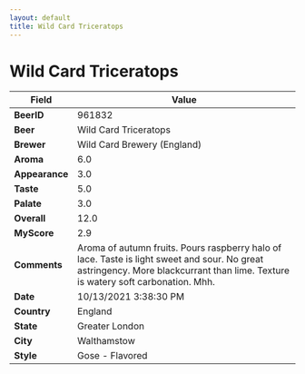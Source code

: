 ```yaml
---
layout: default
title: Wild Card Triceratops
---
```


# Wild Card Triceratops

| Field         | Value     |
|---------------|-----------|
| **BeerID** | 961832 |
| **Beer** | Wild Card Triceratops |
| **Brewer** | Wild Card Brewery (England) |
| **Aroma** | 6.0 |
| **Appearance** | 3.0 |
| **Taste** | 5.0 |
| **Palate** | 3.0 |
| **Overall** | 12.0 |
| **MyScore** | 2.9 |
| **Comments** | Aroma of autumn fruits. Pours raspberry halo of lace. Taste is light sweet and sour. No great astringency. More blackcurrant than lime. Texture is watery soft carbonation. Mhh. |
| **Date** | 10/13/2021 3:38:30 PM |
| **Country** | England |
| **State** | Greater London |
| **City** | Walthamstow |
| **Style** | Gose - Flavored |
